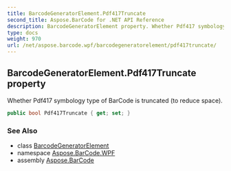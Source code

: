 ```yaml
---
title: BarcodeGeneratorElement.Pdf417Truncate
second_title: Aspose.BarCode for .NET API Reference
description: BarcodeGeneratorElement property. Whether Pdf417 symbology type of BarCode is truncated to reduce space
type: docs
weight: 970
url: /net/aspose.barcode.wpf/barcodegeneratorelement/pdf417truncate/
---
```

## BarcodeGeneratorElement.Pdf417Truncate property

Whether Pdf417 symbology type of BarCode is truncated (to reduce space).

```csharp
public bool Pdf417Truncate { get; set; }
```

### See Also

* class [BarcodeGeneratorElement](../)
* namespace [Aspose.BarCode.WPF](../../barcodegeneratorelement/)
* assembly [Aspose.BarCode](../../../)


